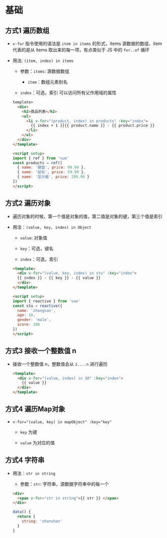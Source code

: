 # 基础

## 方式1 遍历数组

+ `v-for` 指令使用的语法是 `item in items` 的形式，items 源数据的数组，item 代表的是从 items 取出来的每一项，有点类似于 JS 中的 `for..of` 循环

+ 用法: `(item, index) in items`

  + 参数：`items`: 源数据数组

    + `item`：数组元素别名

  + `index`：可选，索引 可以访问所有父作用域的属性

  ```html
  template>
    <div>
      <h2>商品列表</h2>
      <ul>
        <li v-for="(product, index) in products" :key="index">
          {{ index + 1 }}{{ product.name }} - {{ product.price }}
        </li>
      </ul>
    </div>
  </template>

  <script setup>
  import { ref } from 'vue'
  const products = ref([
    { name: '键盘', price: 99.99 },
    { name: '鼠标', price: 59.99 },
    { name: '显示器', price: 299.99 }
  ])
  </script>
  ```

## 方式2 遍历对象

+ 遍历对象的时候，第一个值是对象的值，第二值是对象的键，第三个值是索引

+ 用法：`(value, key, index) in Object`

  + `value`: 对象值

  + `key`：可选，键名

  + `index`：可选，索引

  ```html
  <template>
    <div v-for="(value, key, index) in stu" :key="index">
    {{ index }} - {{ key }} - {{ value }}
    </div>
  </template>

  <script setup>
  import { reactive } from 'vue'
  const stu = reactive({
    name: 'zhangsan',
    age: 18,
    gender: 'male',
    score: 100
  })
  </script>
  ```

## 方式3 接收一个整数值 n

+ 接收一个整数值 n，整数值会从 `1....n` 进行遍历

  ```html
  <template>
    <div v-for="(value, index) in 10" :key="index">
      {{ value }}
    </div>
  </template>
  ```

## 方式4 遍历Map对象

+ `v-for="(value, key) in mapObject" :key="key"`

  + `key` 为键

  + `value` 为对应的值

## 方式4 字符串

+ 用法：`str in string`

  + 参数：`str`: 字符串，源数据字符串中的每一个

  ```html
  <div>
    <span v-for="str in string">{{ str }} </span>
  </div>
  ```

  ```js
  data() {
    return {
      string: 'shanshan'
    }
  }
  ```
